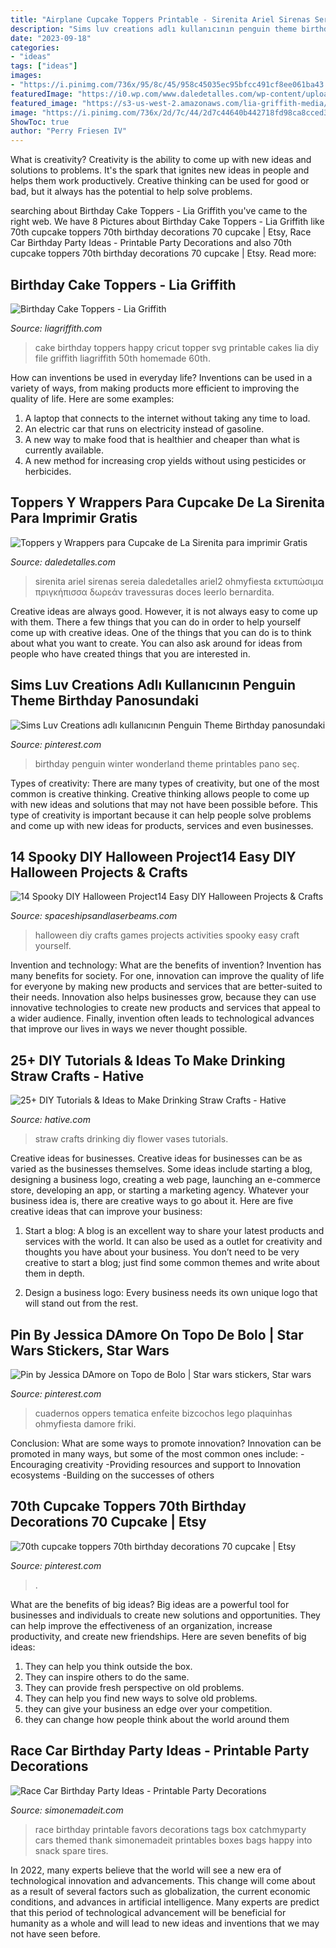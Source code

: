 ```yaml
---
title: "Airplane Cupcake Toppers Printable - Sirenita Ariel Sirenas Sereia Daledetalles Ariel2 Ohmyfiesta εκτυπώσιμα πριγκήπισσα δωρεάν Travessuras Doces Leerlo Bernardita"
description: "Sims luv creations adlı kullanıcının penguin theme birthday panosundaki"
date: "2023-09-18"
categories:
- "ideas"
tags: ["ideas"]
images:
- "https://i.pinimg.com/736x/95/8c/45/958c45035ec95bfcc491cf8ee061ba43.jpg"
featuredImage: "https://i0.wp.com/www.daledetalles.com/wp-content/uploads/2016/02/princesa-ariel2.png"
featured_image: "https://s3-us-west-2.amazonaws.com/lia-griffith-media/wp-content/uploads/2016/03/PaperHappyBirthdayCakeTopper.jpg"
image: "https://i.pinimg.com/736x/2d/7c/44/2d7c44640b442718fd98ca8cced31e1b.jpg"
ShowToc: true
author: "Perry Friesen IV"
---
```



What is creativity?
Creativity is the ability to come up with new ideas and solutions to problems. It's the spark that ignites new ideas in people and helps them work productively. Creative thinking can be used for good or bad, but it always has the potential to help solve problems.

	

		
searching about Birthday Cake Toppers - Lia Griffith you've came to the right web. We have 8 Pictures about Birthday Cake Toppers - Lia Griffith like 70th cupcake toppers 70th birthday decorations 70 cupcake | Etsy, Race Car Birthday Party Ideas - Printable Party Decorations and also 70th cupcake toppers 70th birthday decorations 70 cupcake | Etsy. Read more:
		
    
## Birthday Cake Toppers - Lia Griffith

<img loading=lazy src="https://s3-us-west-2.amazonaws.com/lia-griffith-media/wp-content/uploads/2016/03/PaperHappyBirthdayCakeTopper.jpg" onerror="this.onerror=null;this.src='https://tse1.mm.bing.net/th?id=OIP.k-lc7sXRlFFFbZIruv2N4gHaJd&amp;pid=15.1';" alt="Birthday Cake Toppers - Lia Griffith">

_Source: liagriffith.com_

>cake birthday toppers happy cricut topper svg printable cakes lia diy file griffith liagriffith 50th homemade 60th. 

	

How can inventions be used in everyday life?
Inventions can be used in a variety of ways, from making products more efficient to improving the quality of life. Here are some examples: 
1. A laptop that connects to the internet without taking any time to load. 
2. An electric car that runs on electricity instead of gasoline. 
3. A new way to make food that is healthier and cheaper than what is currently available. 
4. A new method for increasing crop yields without using pesticides or herbicides.

    
## Toppers Y Wrappers Para Cupcake De La Sirenita Para Imprimir Gratis

<img loading=lazy src="https://i0.wp.com/www.daledetalles.com/wp-content/uploads/2016/02/princesa-ariel2.png" onerror="this.onerror=null;this.src='https://tse2.mm.bing.net/th?id=OIP.3dTt57zpNeuAapxdY2xQNQAAAA&amp;pid=15.1';" alt="Toppers y Wrappers para Cupcake de La Sirenita para imprimir Gratis">

_Source: daledetalles.com_

>sirenita ariel sirenas sereia daledetalles ariel2 ohmyfiesta εκτυπώσιμα πριγκήπισσα δωρεάν travessuras doces leerlo bernardita. 

	

Creative ideas are always good. However, it is not always easy to come up with them. There a few things that you can do in order to help yourself come up with creative ideas. One of the things that you can do is to think about what you want to create. You can also ask around for ideas from people who have created things that you are interested in.

    
## Sims Luv Creations Adlı Kullanıcının Penguin Theme Birthday Panosundaki

<img loading=lazy src="https://i.pinimg.com/736x/2d/7c/44/2d7c44640b442718fd98ca8cced31e1b.jpg" onerror="this.onerror=null;this.src='https://tse3.mm.bing.net/th?id=OIP.rzBpzVzhkPDe_oryl2mwGQHaJ3&amp;pid=15.1';" alt="Sims Luv Creations adlı kullanıcının Penguin Theme Birthday panosundaki">

_Source: pinterest.com_

>birthday penguin winter wonderland theme printables pano seç. 

	

Types of creativity:
There are many types of creativity, but one of the most common is creative thinking. Creative thinking allows people to come up with new ideas and solutions that may not have been possible before. This type of creativity is important because it can help people solve problems and come up with new ideas for products, services and even businesses.

    
## 14 Spooky DIY Halloween Project14 Easy DIY Halloween Projects &amp; Crafts

<img loading=lazy src="http://spaceshipsandlaserbeams.com/wp-content/uploads/2015/09/halloween-craft-ideas-1.jpg" onerror="this.onerror=null;this.src='https://tse3.mm.bing.net/th?id=OIP.wKSMlSDSK3vGlvFJSuqrIQHaLH&amp;pid=15.1';" alt="14 Spooky DIY Halloween Project14 Easy DIY Halloween Projects &amp; Crafts">

_Source: spaceshipsandlaserbeams.com_

>halloween diy crafts games projects activities spooky easy craft yourself. 

	

Invention and technology: What are the benefits of invention?
Invention has many benefits for society. For one, innovation can improve the quality of life for everyone by making new products and services that are better-suited to their needs. Innovation also helps businesses grow, because they can use innovative technologies to create new products and services that appeal to a wider audience. Finally, invention often leads to technological advances that improve our lives in ways we never thought possible.

    
## 25+ DIY Tutorials &amp; Ideas To Make Drinking Straw Crafts - Hative

<img loading=lazy src="https://hative.com/wp-content/uploads/2015/08/drinking-straw-crafts/2-drinking-straw-crafts.jpg" onerror="this.onerror=null;this.src='https://tse1.mm.bing.net/th?id=OIP.M2EpXy0pzrAQMO1DMUwfQwHaLH&amp;pid=15.1';" alt="25+ DIY Tutorials &amp; Ideas to Make Drinking Straw Crafts - Hative">

_Source: hative.com_

>straw crafts drinking diy flower vases tutorials. 

	

Creative ideas for businesses.
Creative ideas for businesses can be as varied as the businesses themselves. Some ideas include starting a blog, designing a business logo, creating a web page, launching an e-commerce store, developing an app, or starting a marketing agency. Whatever your business idea is, there are creative ways to go about it. Here are five creative ideas that can improve your business:
1. Start a blog: A blog is an excellent way to share your latest products and services with the world. It can also be used as a outlet for creativity and thoughts you have about your business. You don’t need to be very creative to start a blog; just find some common themes and write about them in depth.

2. Design a business logo: Every business needs its own unique logo that will stand out from the rest.

    
## Pin By Jessica DAmore On Topo De Bolo | Star Wars Stickers, Star Wars

<img loading=lazy src="https://i.pinimg.com/736x/95/8c/45/958c45035ec95bfcc491cf8ee061ba43.jpg" onerror="this.onerror=null;this.src='https://tse3.mm.bing.net/th?id=OIP.6YCqeUBTk0w3vgWBs0IBvgHaJ4&amp;pid=15.1';" alt="Pin by Jessica DAmore on Topo de Bolo | Star wars stickers, Star wars">

_Source: pinterest.com_

>cuadernos oppers tematica enfeite bizcochos lego plaquinhas ohmyfiesta damore friki. 

	

Conclusion: What are some ways to promote innovation?
Innovation can be promoted in many ways, but some of the most common ones include: 
-Encouraging creativity 
-Providing resources and support to Innovation ecosystems 
-Building on the successes of others

    
## 70th Cupcake Toppers 70th Birthday Decorations 70 Cupcake | Etsy

<img loading=lazy src="https://i.pinimg.com/736x/55/ec/16/55ec16b59b933a449eab115d6db019a8.jpg" onerror="this.onerror=null;this.src='https://tse3.mm.bing.net/th?id=OIP.i7nI8HWLUneC44jAmOsZpQHaFS&amp;pid=15.1';" alt="70th cupcake toppers 70th birthday decorations 70 cupcake | Etsy">

_Source: pinterest.com_

>. 

	

What are the benefits of big ideas?
Big ideas are a powerful tool for businesses and individuals to create new solutions and opportunities. They can help improve the effectiveness of an organization, increase productivity, and create new friendships. Here are seven benefits of big ideas:
1. They can help you think outside the box.
2. They can inspire others to do the same.
3. They can provide fresh perspective on old problems.
4. They can help you find new ways to solve old problems.
5. they can give your business an edge over your competition.
6. they can change how people think about the world around them     
    
## Race Car Birthday Party Ideas - Printable Party Decorations

<img loading=lazy src="http://www.simonemadeit.com/wp-content/uploads/2012/04/dsc00294.jpg" onerror="this.onerror=null;this.src='https://tse3.mm.bing.net/th?id=OIP.pV6Qz-4LihEtcub6gGJ1TwHaFj&amp;pid=15.1';" alt="Race Car Birthday Party Ideas - Printable Party Decorations">

_Source: simonemadeit.com_

>race birthday printable favors decorations tags box catchmyparty cars themed thank simonemadeit printables boxes bags happy into snack spare tires. 

	

In 2022, many experts believe that the world will see a new era of technological innovation and advancements. This change will come about as a result of several factors such as globalization, the current economic conditions, and advances in artificial intelligence. Many experts are predict that this period of technological advancement will be beneficial for humanity as a whole and will lead to new ideas and inventions that we may not have seen before.

